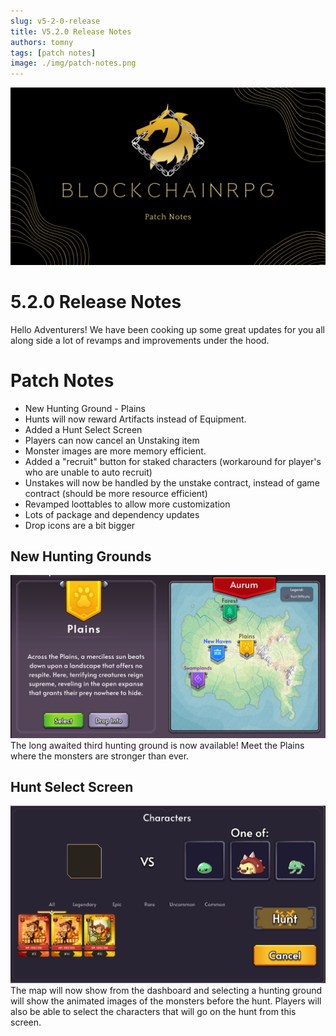 ```yaml
---
slug: v5-2-0-release
title: V5.2.0 Release Notes
authors: tomny
tags: [patch notes]
image: ./img/patch-notes.png
---
```


![Banner](./img/patch-notes.png)

# 5.2.0 Release Notes

Hello Adventurers! We have been cooking up some great updates for you all along side a lot of revamps and improvements under the hood.

# Patch Notes

- New Hunting Ground - Plains
- Hunts will now reward Artifacts instead of Equipment.
- Added a Hunt Select Screen
- Players can now cancel an Unstaking item
- Monster images are more memory efficient.
- Added a "recruit" button for staked characters (workaround for player's who are unable to auto recruit)
- Unstakes will now be handled by the unstake contract, instead of game contract (should be more resource efficient)
- Revamped loottables to allow more customization
- Lots of package and dependency updates
- Drop icons are a bit bigger

## New Hunting Grounds

![Plains](./img/v5-2-0/plains.png)
The long awaited third hunting ground is now available!
Meet the Plains where the monsters are stronger than ever.

## Hunt Select Screen

![Hunt Select Screen](./img/v5-2-0/hunt-select.png)
The map will now show from the dashboard and selecting a hunting ground will show the animated images of the monsters before the hunt. Players will also be able to select the characters that will go on the hunt from this screen.
